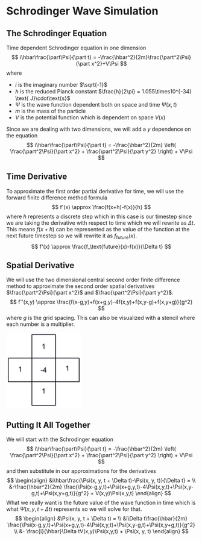 # Schrodinger Wave Simulation

## The Schrodinger Equation

Time dependent Schrodinger equation in one dimension
$$
i\hbar\frac{\part\Psi}{\part t} = -\frac{\hbar^2}{2m}\frac{\part^2\Psi}{\part x^2}+V\Psi
$$
where

* $i$ is the imaginary number $\sqrt{-1}$
* $\hbar$ is the reduced Planck constant $\frac{h}{2\pi} = 1.055\times10^{-34} \text{ J}\cdot\text{s}$
* $\Psi$ is the wave function dependent both on space and time $\Psi(x,t)$
* $m$ is the mass of the particle
* $V$ is the potential function which is dependent on space $V(x)$



Since we are dealing with two dimensions, we will add a $y$ dependence on the equation
$$
i\hbar\frac{\part\Psi}{\part t} = -\frac{\hbar^2}{2m}
	\left( \frac{\part^2\Psi}{\part x^2} + \frac{\part^2\Psi}{\part y^2} \right) + V\Psi
$$

## Time Derivative

To approximate the first order partial derivative for time, we will use the forward finite difference method formula
$$
f'(x) \approx \frac{f(x+h)-f(x)}{h}
$$
where $h$ represents a discrete step which in this case is our timestep since we are taking the derivative with respect to time which we will rewrite as $\Delta t$. This means $f(x+h)$ can be represented as the value of the function at the next future timestep so we will rewrite it as $f_\text{future}(x)$.
$$
f'(x) \approx \frac{f_\text{future}(x)-f(x)}{\Delta t}
$$

## Spatial Derivative

We will use the two dimensional central second order finite difference method to approximate the second order spatial derivatives $\frac{\part^2\Psi}{\part x^2}$ and $\frac{\part^2\Psi}{\part y^2}$.
$$
f''(x,y) \approx \frac{f(x-g,y)+f(x+g,y)-4f(x,y)+f(x,y-g)+f(x,y+g)}{g^2}
$$
where $g$​ is the grid spacing. This can also be visualized with a stencil where each number is a multiplier.

<img src="stencil_diagram.svg" width="200" />

## Putting It All Together

We will start with the Schrodinger equation
$$
i\hbar\frac{\part\Psi}{\part t} = -\frac{\hbar^2}{2m}
	\left( \frac{\part^2\Psi}{\part x^2} + \frac{\part^2\Psi}{\part y^2} \right) + V\Psi
$$
and then substitute in our approximations for the derivatives
$$
\begin{align}
	&i\hbar\frac{\Psi(x, y, t + \Delta t)-\Psi(x, y, t)}{\Delta t} = \\
	&-\frac{\hbar^2}{2m}
	\frac{\Psi(x-g,y,t)+\Psi(x+g,y,t)-4\Psi(x,y,t)+\Psi(x,y-g,t)+\Psi(x,y+g,t)}{g^2} + 
	V(x,y)\Psi(x,y,t)
\end{align}
$$
What we really want is the future value of the wave function in time which is what $\Psi(x,y,t+\Delta t)$ represents so we will solve for that.
$$
\begin{align}
	&\Psi(x, y, t + \Delta t) = \\
	&i\Delta t\frac{\hbar}{2m}
	\frac{\Psi(x-g,y,t)+\Psi(x+g,y,t)-4\Psi(x,y,t)+\Psi(x,y-g,t)+\Psi(x,y+g,t)}{g^2} \\
	&- \frac{i}{\hbar}\Delta tV(x,y)\Psi(x,y,t) + \Psi(x, y, t)
\end{align}
$$
